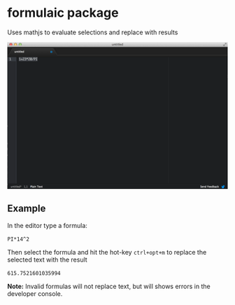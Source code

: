 # formulaic package

Uses mathjs to evaluate selections and replace with results

![Formulaic Screen Shot](formulaic.png)


## Example

In the editor type a formula:

    PI*14^2

Then select the formula and hit the hot-key ```ctrl+opt+m``` to replace the selected text with the result

    615.7521601035994

**Note:**  Invalid formulas will not replace text, but will shows errors in the developer console.
